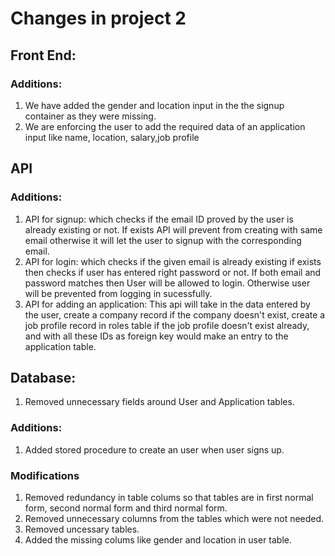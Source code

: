 # Changes in project 2
## Front End:
### Additions:
1) We have added the gender and location input in the the signup container as they were missing.
2) We are enforcing the user to add the required data of an application input like name, location, salary,job profile
## API
### Additions:
1) API for signup: which checks if the email ID proved by the user is already existing or not. If exists API will prevent from creating with same email otherwise it will let the user to signup with the corresponding email.
2) API for login: which checks if the given email is already existing if exists then checks if user has entered right password or not. If both email and password matches then User will be allowed to login. Otherwise user will be prevented from logging in sucessfully.
3) API for adding an application: This api will take in the data entered by the user, create a company record if the company doesn't exist, create a job profile record in roles table if the job profile doesn't exist already, and with all these IDs as foreign key would make an entry to the application table.
## Database: 
1) Removed unnecessary fields around User and Application tables.
### Additions:
1) Added stored procedure to create an user when user signs up.
### Modifications
1) Removed redundancy in table colums so that tables are in first normal form, second normal form and third normal form.
2) Removed unnecessary columns from the tables which were not needed.
3) Removed uncessary tables.
4) Added the missing colums like gender and location in user table.
